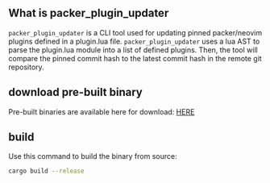 ## What is packer_plugin_updater

`packer_plugin_updater` is a CLI tool used for updating pinned packer/neovim plugins defined in a plugin.lua file. 
`packer_plugin_updater` uses a lua AST to parse the plugin.lua module into a list of defined plugins. Then, the tool will compare the pinned commit hash to 
the latest commit hash in the remote git repository. 

## download pre-built binary
Pre-built binaries are available here for download: [HERE](https://github.com/napisani/packer-plugin-updater/releases)
## build
Use this command to build the binary from source: 
```bash
cargo build --release
```





